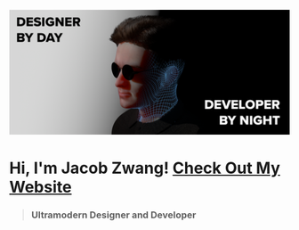 ![Jacob Zwang Hero](https://github.com/JacobZwang/jacobzwang/blob/master/heroGithub.png?raw=true)
# Hi, I'm Jacob Zwang! [Check Out My Website](https://www.jacobzwang.com)
> ### Ultramodern Designer and Developer
